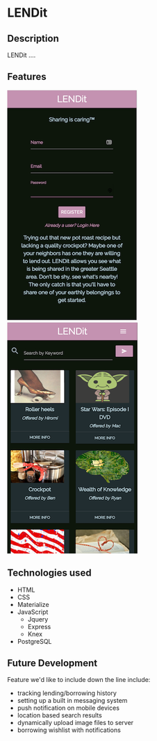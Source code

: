 # LENDit
## Description

LENDit ....

## Features

[![LENDit](/public/images/lendit-1.png)](https://hiromih-q2-project.herokuapp.com/)[![LENDit](/public/images/lendit-2.png)](https://hiromih-q2-project.herokuapp.com/)

## Technologies used

* HTML
* CSS
* Materialize
* JavaScript
  * Jquery
  * Express
  * Knex
* PostgreSQL

## Future Development

Feature we'd like to include down the line include:

  * tracking lending/borrowing history
  * setting up a built in messaging system
  * push notification on mobile devices
  * location based search results
  * dynamically upload image files to server
  * borrowing wishlist with notifications  
